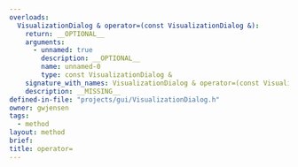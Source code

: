 ```yaml
---
overloads:
  VisualizationDialog & operator=(const VisualizationDialog &):
    return: __OPTIONAL__
    arguments:
      - unnamed: true
        description: __OPTIONAL__
        name: unnamed-0
        type: const VisualizationDialog &
    signature_with_names: VisualizationDialog & operator=(const VisualizationDialog &)
    description: __MISSING__
defined-in-file: "projects/gui/VisualizationDialog.h"
owner: gwjensen
tags:
  - method
layout: method
brief:
title: operator=
---
```

